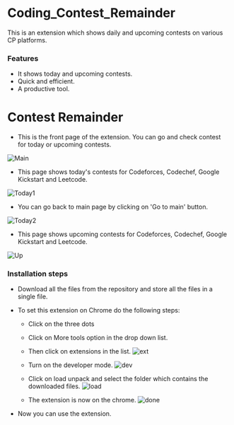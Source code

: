 # Coding_Contest_Remainder
This is an extension which shows daily and upcoming contests on various CP platforms.

### Features

- It shows today and upcoming contests.
- Quick and efficient.
- A productive tool.

# Contest Remainder

- This is the front page of the extension. You can go and check contest for today or upcoming contests.

![Main](https://user-images.githubusercontent.com/109656921/179968622-25bfee6f-b06c-4a1f-b776-643771057c1a.jpeg)

- This page shows today's  contests for Codeforces, Codechef, Google Kickstart and Leetcode.

![Today1](https://user-images.githubusercontent.com/109656921/179969050-9f839b8f-68ca-4165-9fb0-0fd9590ca6c9.jpeg)

- You can go back to main page by clicking on 'Go to main' button.

![Today2](https://user-images.githubusercontent.com/109656921/179969451-1c46c832-9575-421c-9ec2-dd8041c04b34.jpeg)

- This page shows upcoming  contests for Codeforces, Codechef, Google Kickstart and Leetcode.

![Up](https://user-images.githubusercontent.com/109656921/179969855-ae296cd2-8dfb-47b9-b0a4-c0d2bff55fab.jpeg)



### Installation steps

- Download all the files from the repository and store all the files in a single file.
- To set this extension on Chrome do the following steps:
	- Click on the three dots
	- Click on More tools option in the drop down list.
	- Then click on extensions in the list.
	![ext](https://user-images.githubusercontent.com/109656921/179971102-3ccd4db9-324e-4b7e-aca7-13680810d510.jpeg)

	- Turn on the developer mode.
	![dev](https://user-images.githubusercontent.com/109656921/179971489-3d90198f-9e16-41c5-a126-1fc81cb2598e.jpeg)

	- Click on load unpack and select the folder which contains the downloaded files.
	![load](https://user-images.githubusercontent.com/109656921/179971886-fdc880d8-70b2-4ab6-9993-debc9724571e.jpeg)

	- The extension is now on the chrome.
	![done](https://user-images.githubusercontent.com/109656921/179972334-5c154225-32c4-4928-90e8-2b0d3cb34568.jpeg)

- Now you can use the extension.
